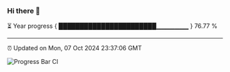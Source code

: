 ### Hi there 👋

⏳ Year progress { ███████████████████████▁▁▁▁▁▁▁ } 76.77 %

---

⏰ Updated on Mon, 07 Oct 2024 23:37:06 GMT

![Progress Bar CI](https://github.com/IshwaranRudhara/GIT-ACTION/workflows/Progress%20Bar%20CI/badge.svg)
